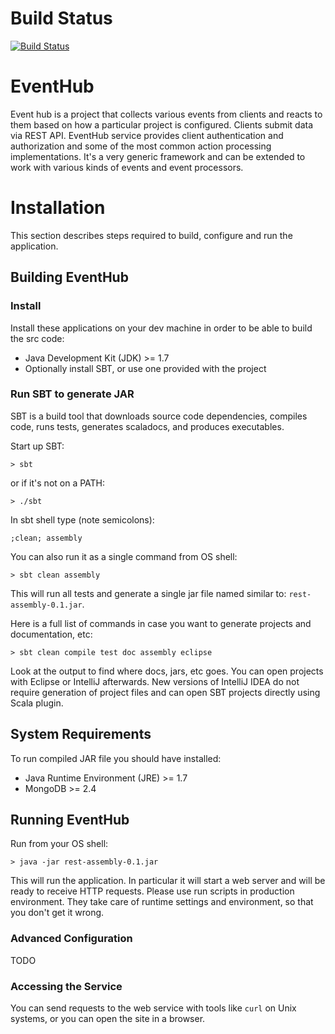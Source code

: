# Build Status
[![Build Status](https://travis-ci.org/pgxcentre/eventhub.png?branch=master)](https://travis-ci.org/pgxcentre/eventhub)
	
# EventHub
Event hub is a project that collects various events from clients and reacts to them
based on how a particular project is configured.
Clients submit data via REST API. EventHub service provides client authentication and
authorization and some of the most common action processing implementations.
It's a very generic framework and can be extended to work with various kinds
of events and event processors.

# Installation
This section describes steps required to build, configure and run the application.

## Building EventHub

### Install
Install these applications on your dev machine in order to be able to build the src code:

 * Java Development Kit (JDK) >= 1.7
 * Optionally install SBT, or use one provided with the project

### Run SBT to generate JAR
SBT is a build tool that downloads source code dependencies, compiles code, runs tests,
generates scaladocs, and produces executables.

Start up SBT:

    > sbt

or if it's not on a PATH:

    > ./sbt

In sbt shell type (note semicolons):

    ;clean; assembly

You can also run it as a single command from OS shell:

    > sbt clean assembly

This will run all tests and generate a single jar file named similar to: `rest-assembly-0.1.jar`.

Here is a full list of commands in case you want to generate projects and documentation, etc:

    > sbt clean compile test doc assembly eclipse
    
Look at the output to find where docs, jars, etc goes. You can open projects with Eclipse or IntelliJ
afterwards. New versions of IntelliJ IDEA do not require generation of project files and can open
SBT projects directly using Scala plugin.

## System Requirements
To run compiled JAR file you should have installed:

 * Java Runtime Environment (JRE) >= 1.7
 * MongoDB >= 2.4

## Running EventHub
Run from your OS shell:

    > java -jar rest-assembly-0.1.jar
	
This will run the application. In particular it will start a web server and will be ready to receive
HTTP requests. Please use run scripts in production environment. They take care of runtime settings
and environment, so that you don't get it wrong.

### Advanced Configuration
TODO

### Accessing the Service
You can send requests to the web service with tools like `curl` on Unix systems,
or you can open the site in a browser.

